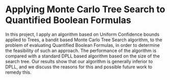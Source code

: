 # Applying Monte Carlo Tree Search to Quantified Boolean Formulas

In this project, I apply an algorithm based on Uniform Confidence bounds applied to Trees, a bandit based Monte Carlo
Tree Search algorithm, to the problem of evaluating Quantified Boolean Formulas, in order to determine the feasibility of
such an approach. The performance of the algorithm is compared with a standard DPLL based algorithm based on the
size of the search tree. Our results show that our algorithm is generally inferior to DPLL, and we discuss the reasons for
this and possible future work to remedy this.
